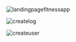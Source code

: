 
![landingpagefitnessapp](https://user-images.githubusercontent.com/34093736/72019902-d46c2200-326a-11ea-9a2e-5bc7cbfaca9d.png)

![createlog](https://user-images.githubusercontent.com/34093736/72019931-e8178880-326a-11ea-9364-6df34fe7d49c.png)

![createuser](https://user-images.githubusercontent.com/34093736/72019960-fb2a5880-326a-11ea-8c70-94482184cbd1.png)